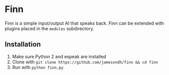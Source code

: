 # Finn
Finn is a simple input/output AI that speaks back. Finn can be extended with plugins placed in the `modules` subdirectory.
## Installation
1. Make sure Python 2 and espeak are installed
2. Clone with `git clone https://github.com/jamesondh/finn && cd finn`
3. Run with `python finn.py`
